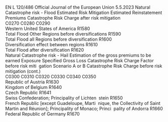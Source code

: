 EN  L 120/486 Official Journal of the European Union 5.5.2023
 Natural Catastrophe risk - Flood  Estimated Risk Mitigation  Estimated Reinstatement 
Premiums  Catastrophe Risk Charge 
after risk mitigation  
C0270  C0280  C0290  
Western United States of America  R1580  
Total Flood Other Regions before diversifications  R1590  
Total Flood all Regions before diversification  R1600  
Diversification effect between regions  R1610  
Total Flood after diversification  R1620  
Natural Catastrophe risk - Hail  Estimation of the 
gross premiums to 
be earned  Exposure  Specified Gross 
Loss  Catastrophe Risk 
Charge Factor 
before risk miti ­
gation  Scenario A 
or B  Catastrophe Risk 
Charge before risk 
mitigation  (cont.)  
C0300  C0310  C0320  C0330  C0340  C0350  
Republic of Austria  R1630  
Kingdom of Belgium  R1640  
Czech Republic  R1641  
Swiss Confederation; Principality of Lichten ­
stein  R1650  
French Republic [except Guadeloupe, Marti ­
nique, the Collectivity of Saint Martin and 
Réunion]; Principality of Monaco; Princi ­
pality of Andorra  R1660  
Federal Republic of Germany  R1670